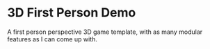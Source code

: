 # 3D First Person Demo
 A first person perspective 3D game template, with as many modular features as I can come up with.
